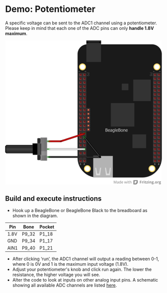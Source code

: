 # Demo: Potentiometer

A specific voltage can be sent to the ADC1 channel using a potentiometer. 
Please keep in mind that each one of the ADC pins can only **handle 1.8V maximum**.

![alt text](potentiometer_bb.png "Potentiometer")

## Build and execute instructions
* Hook up a BeagleBone or BeagleBone Black to the breadboard as shown in the diagram.

Pin | Bone  | Pocket
--- | ----- | ------
1.8V | P9_32 | P1_18
GND  | P9_34 | P1_17
AIN1 | P9_40 | P1_21

* After clicking ‘run’, the ADC1 channel will output a reading between 0-1, 
where 0 is 0V and 1 is the maximum input voltage (1.8V).
* Adjust your potentiometer's knob and click run again. 
The lower the resistance, the higher voltage you will see.
* Alter the code to look at inputs on other analog input pins. 
A schematic showing all available ADC channels are listed 
[here](https://elinux.org/Beagleboard:Cape_Expansion_Headers#Cape_Expansion_Headers).
